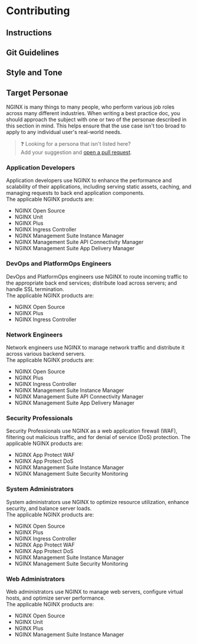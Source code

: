 # Contributing

## Instructions

## Git Guidelines

## Style and Tone

## Target Personae

NGINX is many things to many people, who perform various job roles across many different industries.
When writing a best practice doc, you should approach the subject with one or two of the personae described in this section in mind. This helps ensure that the use case isn't too broad to apply to any individual user's real-world needs.

> :question: Looking for a persona that isn't listed here?  
> Add your suggestion and [open a pull request](https://github.com/nginx/best-practices/pulls).


### Application Developers

Application developers use NGINX to enhance the performance and scalability of their applications, including serving static assets, caching, and managing requests to back end application components.  
The applicable NGINX products are:

- NGINX Open Source
- NGINX Unit
- NGINX Plus
- NGINX Ingress Controller
- NGINX Management Suite Instance Manager
- NGINX Management Suite API Connectivity Manager
- NGINX Management Suite App Delivery Manager

### DevOps and PlatformOps Engineers

DevOps and PlatformOps engineers use NGINX to route incoming traffic to the appropriate back end services; distribute load across servers; and handle SSL termination.  
The applicable NGINX products are:

- NGINX Open Source
- NGINX Plus
- NGINX Ingress Controller

### Network Engineers

Network engineers use NGINX to manage network traffic and distribute it across various backend servers.  
The applicable NGINX products are:

- NGINX Open Source
- NGINX Plus
- NGINX Ingress Controller
- NGINX Management Suite Instance Manager
- NGINX Management Suite API Connectivity Manager
- NGINX Management Suite App Delivery Manager

### Security Professionals

Security Professionals use NGINX as a web application firewall (WAF), filtering out malicious traffic, and for denial of service (DoS) protection. The applicable NGINX products are:

- NGINX App Protect WAF
- NGINX App Protect DoS
- NGINX Management Suite Instance Manager
- NGINX Management Suite Security Monitoring

### System Administrators

System administrators use NGINX to optimize resource utilization, enhance security, and balance server loads.  
The applicable NGINX products are:

- NGINX Open Source
- NGINX Plus
- NGINX Ingress Controller
- NGINX App Protect WAF
- NGINX App Protect DoS
- NGINX Management Suite Instance Manager
- NGINX Management Suite Security Monitoring

### Web Administrators

Web administrators use NGINX to manage web servers, configure virtual hosts, and optimize server performance.  
The applicable NGINX products are:

- NGINX Open Source
- NGINX Unit
- NGINX Plus
- NGINX Management Suite Instance Manager
